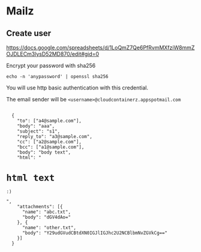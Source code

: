 # Mailz

## Create user

<a href="https://docs.google.com/spreadsheets/d/1LoQmZ7Qe6PfRvmMXfziW8mmZOJDLECm3lysD52MD870/edit#gid=0">
  https://docs.google.com/spreadsheets/d/1LoQmZ7Qe6PfRvmMXfziW8mmZOJDLECm3lysD52MD870/edit#gid=0
</a>

Encrypt your password with sha256
```shell
echo -n 'anypassword' | openssl sha256
```

You will use http basic authentication with this credential.

The email sender will be ```<username>@cloudcontainerz.appspotmail.com```

<pre><code>
  {
    "to": ["a4@sample.com"],
    "body": "aaa",
    "subject": "s1",
    "reply_to": "a3@sample.com",
    "cc": ["a2@sample.com"],
    "bcc": ["a1@sample.com"],
    "body": "body text",
    "html": "<html><body><h1>html text</h1><p>:)</p></body></html>",
    "attachments": [{
      "name": "abc.txt",
      "body": "dGV4dAo="
    }, {
      "name": "other.txt",
      "body": "Y29udGVudCBtdXN0IGJlIGJhc2U2NCBlbmNvZGVkCg=="
    }]
  }
</code></pre>
